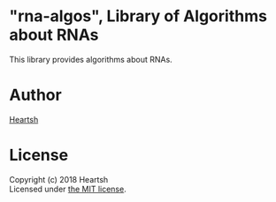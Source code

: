 # "rna-algos", Library of Algorithms about RNAs
This library provides algorithms about RNAs.

# Author
[Heartsh](https://github.com/heartsh)

# License
Copyright (c) 2018 Heartsh  
Licensed under [the MIT license](http://opensource.org/licenses/MIT).
